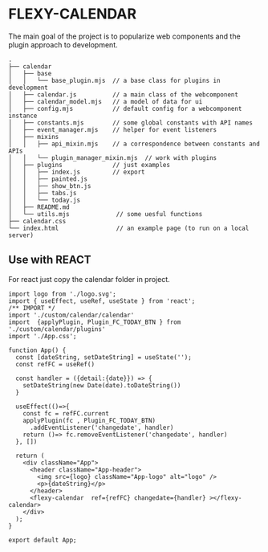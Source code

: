 # FLEXY-CALENDAR

The main goal of the project is to popularize web components and the plugin approach to development.

    .
    ├── calendar
    │   ├── base
    │   │   └── base_plugin.mjs  // a base class for plugins in development
    │   ├── calendar.js          // a main class of the webcomponent  
    │   ├── calendar_model.mjs   // a model of data for ui 
    │   ├── config.mjs           // default config for a webcomponent instance
    │   ├── constants.mjs        // some global constants with API names 
    │   ├── event_manager.mjs    // helper for event listeners   
    │   ├── mixins
    │   │   ├── api_mixin.mjs    // a correspondence between constants and APIs
    │   │   └── plugin_manager_mixin.mjs  // work with plugins
    │   ├── plugins              // just examples  
    │   │   ├── index.js         // export   
    │   │   ├── painted.js        
    │   │   ├── show_btn.js
    │   │   ├── tabs.js
    │   │   └── today.js
    │   ├── README.md
    │   └── utils.mjs             // some uesful functions
    ├── calendar.css
    └── index.html                // an example page (to run on a local server)

## Use with REACT

For react just copy the calendar folder in project.


    import logo from './logo.svg';
    import { useEffect, useRef, useState } from 'react';
    /** IMPORT */
    import './custom/calendar/calendar'
    import  {applyPlugin, Plugin_FC_TODAY_BTN } from './custom/calendar/plugins'
    import './App.css';

    function App() {
      const [dateString, setDateString] = useState('');
      const refFC = useRef()

      const handler = ({detail:{date}}) => {
        setDateString(new Date(date).toDateString())
      }

      useEffect(()=>{
        const fc = refFC.current
        applyPlugin(fc , Plugin_FC_TODAY_BTN)
          .addEventListener('changedate', handler)
        return ()=> fc.removeEventListener('changedate', handler)
      }, [])

      return (
        <div className="App">
          <header className="App-header">
            <img src={logo} className="App-logo" alt="logo" />
            <p>{dateString}</p>  
          </header>
          <flexy-calendar  ref={refFC} changedate={handler} ></flexy-calendar>
        </div>
      );
    }

    export default App;
